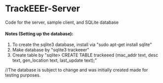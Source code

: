 # TrackEEEr-Server
Code for the server, sample client, and SQLite database

#### Notes (Setting up the database):
1. To create the sqlite3 database, install via "sudo apt-get install sqlite"
2. Make database by "sqlite3 trackeeer"
3. Create table by "sqlite> CREATE TABLE trackeeed (mac_addr text, desc text, gen_location text, last_update text);"

//The database is subject to change and was initially created made for testing purposes.
